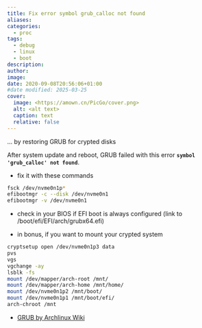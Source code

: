 ```yaml
---
title: Fix error symbol grub_calloc not found
aliases: 
categories:
  - proc
tags:
  - debug
  - linux
  - boot
description: 
author: 
image: 
date: 2020-09-08T20:56:06+01:00
#date modified: 2025-03-25
cover:
  image: <https://amown.cn/PicGo/cover.png>
  alt: <alt text>
  caption: text
  relative: false
---
```

... by restoring GRUB for crypted disks

After system update and reboot, GRUB failed with this error **`symbol 'grub_calloc' not found`**.

* fix it with these commands

```bash
fsck /dev/nvme0n1p*
efibootmgr -c --disk /dev/nvme0n1
efibootmgr -v /dev/nvme0n1
```

* check in your BIOS if EFI boot is always configured (link to /boot/efi/EFI/arch/grubx64.efi)

* in bonus, if you want to mount your crypted system

```bash
cryptsetup open /dev/nvme0n1p3 data
pvs
vgs
vgchange -ay
lsblk -fs
mount /dev/mapper/arch-root /mnt/
mount /dev/mapper/arch-home /mnt/home/
mount /dev/nvme0n1p2 /mnt/boot/
mount /dev/nvme0n1p1 /mnt/boot/efi/                                                # for UEFI systems
arch-chroot /mnt
```

* [GRUB by Archlinux Wiki](https://wiki.archlinux.org/index.php/GRUB)
